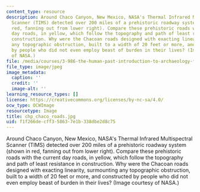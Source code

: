 ```yaml
---
content_type: resource
description: Around Chaco Canyon, New Mexico, NASA's Thermal Infrared Multispectral
  Scanner (TIMS) detected over 200 miles of a prehistoric roadway system (shown in
  red, fanning out from lower right). Compare these prehistoric roads with the current
  day roads, in yellow, which follow the topography and path of least resistance in
  construction. Why were the Chacoan roads designed with exacting linearity, surmounting
  any topographic obstruction, built to a width of 20 feet or more, and constructed
  by people who did not even employ beast of burden in their lives? (Image courtesy
  of NASA.)
file: /media/courses/3-986-the-human-past-introduction-to-archaeology-fall-2006/f1f266decff358637e1b338dbe2d8c75_chp_chaco_roads.jpg
file_type: image/jpeg
image_metadata:
  caption: ''
  credit: ''
  image-alt: ''
learning_resource_types: []
license: https://creativecommons.org/licenses/by-nc-sa/4.0/
ocw_type: OCWImage
resourcetype: Image
title: chp_chaco_roads.jpg
uid: f1f266de-cff3-5863-7e1b-338dbe2d8c75
---
```

Around Chaco Canyon, New Mexico, NASA's Thermal Infrared Multispectral Scanner (TIMS) detected over 200 miles of a prehistoric roadway system (shown in red, fanning out from lower right). Compare these prehistoric roads with the current day roads, in yellow, which follow the topography and path of least resistance in construction. Why were the Chacoan roads designed with exacting linearity, surmounting any topographic obstruction, built to a width of 20 feet or more, and constructed by people who did not even employ beast of burden in their lives? (Image courtesy of NASA.)